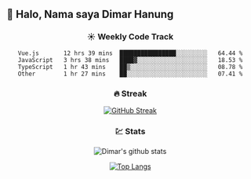 ## 👋 Halo, Nama saya **Dimar Hanung**

<center>

### :sunny: Weekly Code Track
<!--START_SECTION:waka-->

```text
Vue.js       12 hrs 39 mins  ████████████████░░░░░░░░░   64.44 %
JavaScript   3 hrs 38 mins   ████▓░░░░░░░░░░░░░░░░░░░░   18.53 %
TypeScript   1 hr 43 mins    ██▒░░░░░░░░░░░░░░░░░░░░░░   08.78 %
Other        1 hr 27 mins    ██░░░░░░░░░░░░░░░░░░░░░░░   07.41 %
```

<!--END_SECTION:waka-->

### :fire: Streak

[![GitHub Streak](http://github-readme-streak-stats.herokuapp.com?user=dimar-hanung)](https://git.io/streak-stats)

### :chart: Stats

![Dimar's github stats](https://github-readme-stats.vercel.app/api?username=dimar-hanung&show_icons=true&theme=vue)

[![Top Langs](https://github-readme-stats.vercel.app/api/top-langs/?username=dimar-hanung)](#)

</center>
